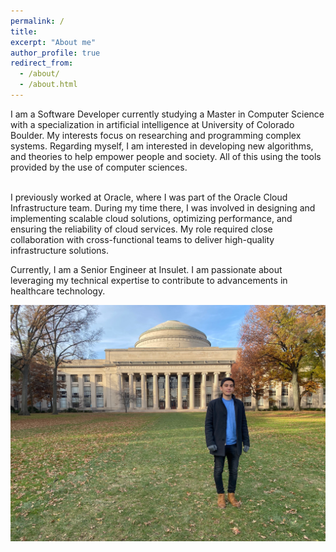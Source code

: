 ```yaml
---
permalink: /
title:
excerpt: "About me"
author_profile: true
redirect_from:
  - /about/
  - /about.html
---
```


<p style='text-align: justify;'>


I am a Software Developer currently studying a Master in Computer Science with a specialization in artificial intelligence at University of Colorado Boulder. My interests focus on researching and programming complex systems. Regarding myself, I am interested in developing new algorithms, and theories to help empower people and society. All of this using the tools provided by the use of computer sciences.
<br><br>

I previously worked at Oracle, where I was part of the Oracle Cloud Infrastructure team. During my time there, I was involved in designing and implementing scalable cloud solutions, optimizing performance, and ensuring the reliability of cloud services. My role required close collaboration with cross-functional teams to deliver high-quality infrastructure solutions.

Currently, I am a Senior Engineer at Insulet. I am passionate about leveraging my technical expertise to contribute to advancements in healthcare technology.
</p>

![pilatus](/images/mit.jpg)
